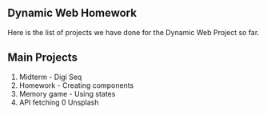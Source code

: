 ## Dynamic Web Homework

Here is the list of projects we have done for the Dynamic Web Project so far.

## Main Projects

1. Midterm - Digi Seq
2. Homework - Creating components
3. Memory game - Using states
4. API fetching 0 Unsplash
